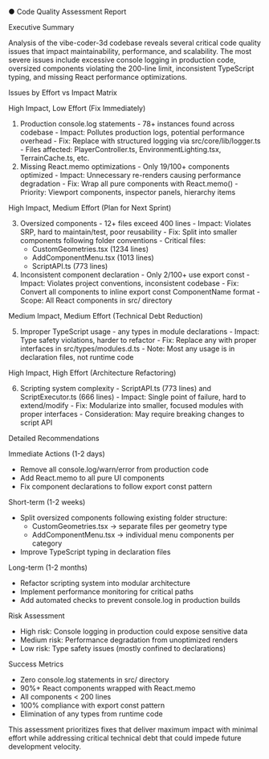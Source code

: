 ● Code Quality Assessment Report

  Executive Summary

  Analysis of the vibe-coder-3d codebase reveals several critical code quality issues that impact maintainability, performance, and scalability. The most severe issues include excessive
  console logging in production code, oversized components violating the 200-line limit, inconsistent TypeScript typing, and missing React performance optimizations.

  Issues by Effort vs Impact Matrix

  High Impact, Low Effort (Fix Immediately)

  1. Production console.log statements - 78+ instances found across codebase
    - Impact: Pollutes production logs, potential performance overhead
    - Fix: Replace with structured logging via src/core/lib/logger.ts
    - Files affected: PlayerController.ts, EnvironmentLighting.tsx, TerrainCache.ts, etc.
  2. Missing React.memo optimizations - Only 19/100+ components optimized
    - Impact: Unnecessary re-renders causing performance degradation
    - Fix: Wrap all pure components with React.memo()
    - Priority: Viewport components, inspector panels, hierarchy items

  High Impact, Medium Effort (Plan for Next Sprint)

  3. Oversized components - 12+ files exceed 400 lines
    - Impact: Violates SRP, hard to maintain/test, poor reusability
    - Fix: Split into smaller components following folder conventions
    - Critical files:
        - CustomGeometries.tsx (1234 lines)
      - AddComponentMenu.tsx (1013 lines)
      - ScriptAPI.ts (773 lines)
  4. Inconsistent component declaration - Only 2/100+ use export const
    - Impact: Violates project conventions, inconsistent codebase
    - Fix: Convert all components to inline export const ComponentName format
    - Scope: All React components in src/ directory

  Medium Impact, Medium Effort (Technical Debt Reduction)

  5. Improper TypeScript usage - any types in module declarations
    - Impact: Type safety violations, harder to refactor
    - Fix: Replace any with proper interfaces in src/types/modules.d.ts
    - Note: Most any usage is in declaration files, not runtime code

  High Impact, High Effort (Architecture Refactoring)

  6. Scripting system complexity - ScriptAPI.ts (773 lines) and ScriptExecutor.ts (666 lines)
    - Impact: Single point of failure, hard to extend/modify
    - Fix: Modularize into smaller, focused modules with proper interfaces
    - Consideration: May require breaking changes to script API

  Detailed Recommendations

  Immediate Actions (1-2 days)

  - Remove all console.log/warn/error from production code
  - Add React.memo to all pure UI components
  - Fix component declarations to follow export const pattern

  Short-term (1-2 weeks)

  - Split oversized components following existing folder structure:
    - CustomGeometries.tsx → separate files per geometry type
    - AddComponentMenu.tsx → individual menu components per category
  - Improve TypeScript typing in declaration files

  Long-term (1-2 months)

  - Refactor scripting system into modular architecture
  - Implement performance monitoring for critical paths
  - Add automated checks to prevent console.log in production builds

  Risk Assessment

  - High risk: Console logging in production could expose sensitive data
  - Medium risk: Performance degradation from unoptimized renders
  - Low risk: Type safety issues (mostly confined to declarations)

  Success Metrics

  - Zero console.log statements in src/ directory
  - 90%+ React components wrapped with React.memo
  - All components < 200 lines
  - 100% compliance with export const pattern
  - Elimination of any types from runtime code

  This assessment prioritizes fixes that deliver maximum impact with minimal effort while addressing critical technical debt that could impede future development velocity.
